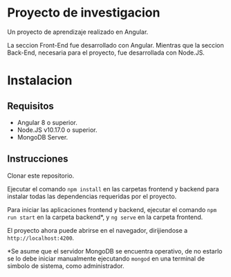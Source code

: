 # Proyecto de investigacion

Un proyecto de aprendizaje realizado en Angular.

La seccion Front-End fue desarrollado con Angular. Mientras que la seccion Back-End, necesaria para el proyecto, fue desarrollada con Node.JS.

# Instalacion

## Requisitos

- Angular 8 o superior.
- Node.JS v10.17.0 o superior.
- MongoDB Server.

## Instrucciones

Clonar este repositorio.

Ejecutar el comando ```npm install``` en las carpetas frontend y backend para instalar todas las dependencias requeridas por el proyecto.

Para iniciar las aplicaciones frontend y backend, ejecutar el comando ```npm run start``` en la carpeta backend\*, y ```ng serve``` en la carpeta frontend.

El proyecto ahora puede abrirse en el navegador, dirijiendose a ```http://localhost:4200```.

\*Se asume que el servidor MongoDB se encuentra operativo, de no estarlo se lo debe iniciar manualmente ejecutando ```mongod``` en una terminal de simbolo de sistema, como administrador.
